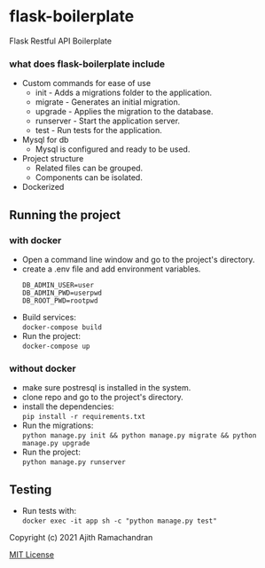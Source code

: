 # flask-boilerplate
Flask Restful API Boilerplate

### what does flask-boilerplate include

- Custom commands for ease of use
    - init        - Adds a migrations folder to the application.
    - migrate     - Generates an initial migration.
    - upgrade     - Applies the migration to the database.
    - runserver   - Start the application server.
    - test        - Run tests for the application.
- Mysql for db
    - Mysql is configured and ready to be used.
- Project structure
    - Related files can be grouped.
    - Components can be isolated. 
- Dockerized

## Running the project

### with docker

- Open a command line window and go to the project's directory.
- create a .env file and add environment variables.
    ```
    DB_ADMIN_USER=user
    DB_ADMIN_PWD=userpwd
    DB_ROOT_PWD=rootpwd
    ```
- Build services:\
    `docker-compose build`
- Run the project:\
    `docker-compose up`

### without docker

- make sure postresql is installed in the system.
- clone repo and go to the project's directory.
- install the dependencies:\
    `pip install -r requirements.txt`
- Run the migrations:\
    `python manage.py init && python manage.py migrate && python manage.py upgrade`
- Run the project:\
    `python manage.py runserver`

## Testing

- Run tests with:\
    `docker exec -it app sh -c "python manage.py test"`

Copyright (c) 2021 Ajith Ramachandran

[MIT License](LICENSE)

